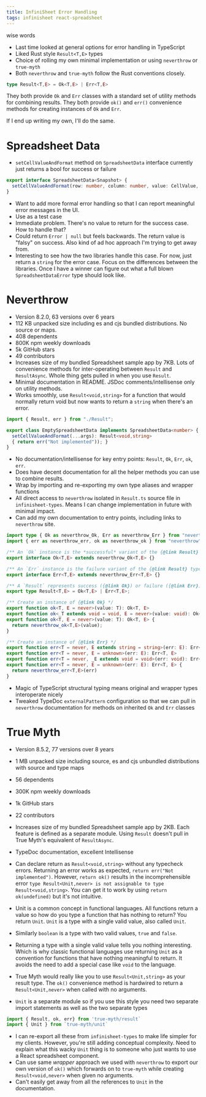 ```yaml
---
title: InfiniSheet Error Handling
tags: infinisheet react-spreadsheet
---
```


wise words

* Last time looked at general options for error handling in TypeScript
* Liked Rust style `Result<T,E>` types
* Choice of rolling my own minimal implementation or using `neverthrow` or `true-myth`
* Both `neverthrow` and `true-myth` follow the Rust conventions closely.

```ts
type Result<T,E> = Ok<T,E> | Err<T,E>
```

They both provide `Ok` and `Err` classes with a standard set of utility methods for combining results. They both provide `ok()` and `err()` convenience methods for creating instances of `Ok` and `Err`. 

If I end up writing my own, I'll do the same. 

# Spreadsheet Data

* `setCellValueAndFormat` method on `SpreadsheetData` interface currently just returns a bool for success or failure

```ts
export interface SpreadsheetData<Snapshot> {
  setCellValueAndFormat(row: number, column: number, value: CellValue, format: string | undefined): bool;
}
```

* Want to add more formal error handling so that I can report meaningful error messages in the UI. 
* Use as a test case
* Immediate problem. There's no value to return for the success case. How to handle that?
* Could return `Error | null` but feels backwards. The return value is "falsy" on success. Also kind of ad hoc approach I'm trying to get away from. 
* Interesting to see how the two libraries handle this case. For now, just return a `string` for the error case. Focus on the differences between the libraries. Once I have a winner can figure out what a full blown `SpreadsheetDataError` type should look like. 

# Neverthrow

* Version 8.2.0, 63 versions over 6 years
* 112 KB unpacked size including es and cjs bundled distributions. No source or maps.
* 408 dependents
* 800K npm weekly downloads
* 5k GitHub stars
* 49 contributors
* Increases size of my bundled Spreadsheet sample app by 7KB. Lots of convenience methods for inter-operating between `Result` and `ResultAsync`. Whole thing gets pulled in when you use `Result`.
* Minimal documentation in README. JSDoc comments/intellisense only on utility methods.
* Works smoothly, use `Result<void,string>` for a function that would normally return void but now wants to return a `string` when there's an error.

```ts
import { Result, err } from "./Result";

export class EmptySpreadsheetData implements SpreadsheetData<number> {
  setCellValueAndFormat(...args): Result<void,string> 
  { return err("Not implemented")); }
}
```

* No documentation/intellisense for key entry points: `Result`, `Ok`, `Err`, `ok`, `err`.
* Does have decent documentation for all the helper methods you can use to combine results.
* Wrap by importing and re-exporting my own type aliases and wrapper functions
* All direct access to `neverthrow` isolated in `Result.ts` source file in `infinisheet-types`. Means I can change implementation in future with minimal impact.
* Can add my own documentation to entry points, including links to `neverthrow` site.

```ts
import type { Ok as neverthrow_Ok, Err as neverthrow_Err } from "neverthrow";
import { err as neverthrow_err, ok as neverthrow_ok } from "neverthrow";

/** An `Ok` instance is the *successful* variant of the {@link Result} type */ 
export interface Ok<T,E> extends neverthrow_Ok<T,E> {}

/** An `Err` instance is the failure variant of the {@link Result} type */
export interface Err<T,E> extends neverthrow_Err<T,E> {}

/** A `Result` represents success ({@link Ok}) or failure ({@link Err}) */
export type Result<T,E> = Ok<T,E> | Err<T,E>;

/** Create an instance of {@link Ok} */
export function ok<T, E = never>(value: T): Ok<T, E>
export function ok<_T extends void = void, E = never>(value: void): Ok<void, E>
export function ok<T, E = never>(value: T): Ok<T, E> {
  return neverthrow_ok<T,E>(value); 
}

/** Create an instance of {@link Err} */
export function err<T = never, E extends string = string>(err: E): Err<T, E>
export function err<T = never, E = unknown>(err: E): Err<T, E>
export function err<T = never, _E extends void = void>(err: void): Err<T, void>
export function err<T = never, E = unknown>(err: E): Err<T, E> {
  return neverthrow_err<T,E>(err)
}
```

* Magic of TypeScript structural typing means original and wrapper types interoperate nicely
* Tweaked TypeDoc `externalPattern` configuration so that we can pull in `neverthrow` documentation for methods on inherited `Ok` and `Err` classes

# True Myth

* Version 8.5.2, 77 versions over 8 years
* 1 MB unpacked size including source, es and cjs unbundled distributions with source and type maps
* 56 dependents
* 300K npm weekly downloads
* 1k GitHub stars
* 22 contributors
* Increases size of my bundled Spreadsheet sample app by 2KB. Each feature is defined as a separate module. Using `Result` doesn't pull in True Myth's equivalent of `ResultAsync`. 
* TypeDoc documentation, excellent Intellisense

* Can declare return as `Result<void,string>` without any typecheck errors. Returning an error works as expected, `return err("Not implemented")`. However, `return ok()` results in the incomprehensible error `type Result<Unit,never> is not assignable to type Result<void,string>`. You can get it to work by using `return ok(undefined)` but it's not intuitive.
* Unit is a common concept in functional languages. All functions return a value so how do you type a function that has nothing to return? You return `Unit`. `Unit` is a type with a single valid value, also called `Unit`.
* Similarly `boolean` is a type with two valid values, `true` and `false`.
* Returning a type with a single valid value tells you nothing interesting. Which is why classic functional languages use returning `Unit` as a convention for functions that have nothing meaningful to return. It avoids the need to add a special case like `void` to the language.
* True Myth would really like you to use `Result<Unit,string>` as your result type. The `ok()` convenience method is hardwired to return a `Result<Unit,never>` when called with no arguments.
* `Unit` is a separate module so if you use this style you need two separate import statements as well as the two separate types

```ts
import { Result, ok, err} from 'true-myth/result`
import { Unit } from `true-myth/unit`
```

* I can re-export all these from `infinisheet-types` to make life simpler for my clients. However, you're still adding conceptual complexity. Need to explain what this wacky `Unit` thing is to someone who just wants to use a React spreadsheet component.
* Can use same *wrapper* approach we used with `neverthrow` to export our own version of `ok()` which forwards on to `true-myth` while creating `Result<void,never>` when given no arguments.
* Can't easily get away from all the references to `Unit` in the documentation.
